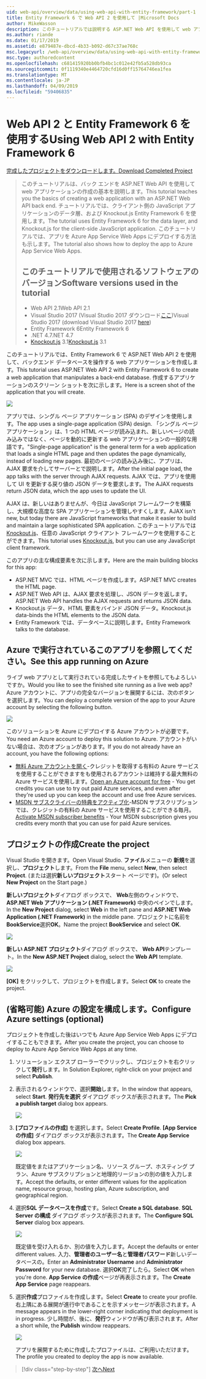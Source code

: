 ```yaml
---
uid: web-api/overview/data/using-web-api-with-entity-framework/part-1
title: Entity Framework 6 で Web API 2 を使用して |Microsoft Docs
author: MikeWasson
description: このチュートリアルでは説明する ASP.NET Web API を使用して web アプリケーションの作成の基本のバック エンドです。 チュートリアルでは、データ レイアウトの Entity Framework 6 を使用しています.
ms.author: riande
ms.date: 01/17/2019
ms.assetid: e879487e-dbcd-4b33-b092-d67c37ae768c
msc.legacyurl: /web-api/overview/data/using-web-api-with-entity-framework/part-1
msc.type: authoredcontent
ms.openlocfilehash: c681415920bb0bfb4bc1c012e42fb5a528db93ca
ms.sourcegitcommit: 0f1119340e4464720cfd16d0ff15764746ea1fea
ms.translationtype: MT
ms.contentlocale: ja-JP
ms.lasthandoff: 04/09/2019
ms.locfileid: "59406835"
---
```

# <a name="using-web-api-2-with-entity-framework-6"></a><span data-ttu-id="8d86a-104">Web API 2 と Entity Framework 6 を使用する</span><span class="sxs-lookup"><span data-stu-id="8d86a-104">Using Web API 2 with Entity Framework 6</span></span>


[<span data-ttu-id="8d86a-105">完成したプロジェクトをダウンロードします。</span><span class="sxs-lookup"><span data-stu-id="8d86a-105">Download Completed Project</span></span>](https://github.com/MikeWasson/BookService)

> <span data-ttu-id="8d86a-106">このチュートリアルは、バック エンドを ASP.NET Web API を使用して web アプリケーションの作成の基本を説明します。</span><span class="sxs-lookup"><span data-stu-id="8d86a-106">This tutorial teaches you the basics of creating a web application with an ASP.NET Web API back end.</span></span> <span data-ttu-id="8d86a-107">チュートリアルでは、クライアント側の JavaScript アプリケーションのデータ層、および Knockout.js Entity Framework 6 を使用します。</span><span class="sxs-lookup"><span data-stu-id="8d86a-107">The tutorial uses Entity Framework 6 for the data layer, and Knockout.js for the client-side JavaScript application.</span></span> <span data-ttu-id="8d86a-108">このチュートリアルでは、アプリを Azure App Service Web Apps にデプロイする方法も示します。</span><span class="sxs-lookup"><span data-stu-id="8d86a-108">The tutorial also shows how to deploy the app to Azure App Service Web Apps.</span></span>
>
> ## <a name="software-versions-used-in-the-tutorial"></a><span data-ttu-id="8d86a-109">このチュートリアルで使用されるソフトウェアのバージョン</span><span class="sxs-lookup"><span data-stu-id="8d86a-109">Software versions used in the tutorial</span></span>
>
> - <span data-ttu-id="8d86a-110">Web API 2.1</span><span class="sxs-lookup"><span data-stu-id="8d86a-110">Web API 2.1</span></span>
> - <span data-ttu-id="8d86a-111">Visual Studio 2017 (Visual Studio 2017 ダウンロード[ここ](https://visualstudio.microsoft.com/downloads/?utm_medium=microsoft&utm_source=docs.microsoft.com&utm_campaign=button+cta&utm_content=download+vs2017))</span><span class="sxs-lookup"><span data-stu-id="8d86a-111">Visual Studio 2017 (download Visual Studio 2017 [here](https://visualstudio.microsoft.com/downloads/?utm_medium=microsoft&utm_source=docs.microsoft.com&utm_campaign=button+cta&utm_content=download+vs2017))</span></span>
> - <span data-ttu-id="8d86a-112">Entity Framework 6</span><span class="sxs-lookup"><span data-stu-id="8d86a-112">Entity Framework 6</span></span>
> - <span data-ttu-id="8d86a-113">.NET 4.7</span><span class="sxs-lookup"><span data-stu-id="8d86a-113">.NET 4.7</span></span>
> - <span data-ttu-id="8d86a-114">[Knockout.js](http://knockoutjs.com/) 3.1</span><span class="sxs-lookup"><span data-stu-id="8d86a-114">[Knockout.js](http://knockoutjs.com/) 3.1</span></span>

<span data-ttu-id="8d86a-115">このチュートリアルでは、Entity Framework 6 で ASP.NET Web API 2 を使用して、バックエンド データベースを操作する web アプリケーションを作成します。</span><span class="sxs-lookup"><span data-stu-id="8d86a-115">This tutorial uses ASP.NET Web API 2 with Entity Framework 6 to create a web application that manipulates a back-end database.</span></span> <span data-ttu-id="8d86a-116">作成するアプリケーションのスクリーン ショットを次に示します。</span><span class="sxs-lookup"><span data-stu-id="8d86a-116">Here is a screen shot of the application that you will create.</span></span>

[![](part-1/_static/image2.png)](part-1/_static/image1.png)

<span data-ttu-id="8d86a-117">アプリでは、シングル ページ アプリケーション (SPA) のデザインを使用します。</span><span class="sxs-lookup"><span data-stu-id="8d86a-117">The app uses a single-page application (SPA) design.</span></span> <span data-ttu-id="8d86a-118">「シングル ページ アプリケーション」は、1 つの HTML ページが読み込まれ、新しいページの読み込みではなく、ページを動的に更新する web アプリケーションの一般的な用語です。</span><span class="sxs-lookup"><span data-stu-id="8d86a-118">"Single-page application" is the general term for a web application that loads a single HTML page and then updates the page dynamically, instead of loading new pages.</span></span> <span data-ttu-id="8d86a-119">最初のページの読み込み後に、アプリは、AJAX 要求を介してサーバーとで説明します。</span><span class="sxs-lookup"><span data-stu-id="8d86a-119">After the initial page load, the app talks with the server through AJAX requests.</span></span> <span data-ttu-id="8d86a-120">AJAX では、アプリを使用して UI を更新する戻り値の JSON データを要求します。</span><span class="sxs-lookup"><span data-stu-id="8d86a-120">The AJAX requests return JSON data, which the app uses to update the UI.</span></span>

<span data-ttu-id="8d86a-121">AJAX は、新しいはありませんが、今日は JavaScript フレームワークを構築し、大規模な高度な SPA アプリケーションを管理しやすくします。</span><span class="sxs-lookup"><span data-stu-id="8d86a-121">AJAX isn't new, but today there are JavaScript frameworks that make it easier to build and maintain a large sophisticated SPA application.</span></span> <span data-ttu-id="8d86a-122">このチュートリアルでは[Knockout.js](http://knockoutjs.com/)、任意の JavaScript クライアント フレームワークを使用することができます。</span><span class="sxs-lookup"><span data-stu-id="8d86a-122">This tutorial uses [Knockout.js](http://knockoutjs.com/), but you can use any JavaScript client framework.</span></span>

<span data-ttu-id="8d86a-123">このアプリの主な構成要素を次に示します。</span><span class="sxs-lookup"><span data-stu-id="8d86a-123">Here are the main building blocks for this app:</span></span>

- <span data-ttu-id="8d86a-124">ASP.NET MVC では、HTML ページを作成します。</span><span class="sxs-lookup"><span data-stu-id="8d86a-124">ASP.NET MVC creates the HTML page.</span></span>
- <span data-ttu-id="8d86a-125">ASP.NET Web API は、AJAX 要求を処理し、JSON データを返します。</span><span class="sxs-lookup"><span data-stu-id="8d86a-125">ASP.NET Web API handles the AJAX requests and returns JSON data.</span></span>
- <span data-ttu-id="8d86a-126">Knockout.js データ、HTML 要素をバインド JSON データ。</span><span class="sxs-lookup"><span data-stu-id="8d86a-126">Knockout.js data-binds the HTML elements to the JSON data.</span></span>
- <span data-ttu-id="8d86a-127">Entity Framework では、データベースに説明します。</span><span class="sxs-lookup"><span data-stu-id="8d86a-127">Entity Framework talks to the database.</span></span>

## <a name="see-this-app-running-on-azure"></a><span data-ttu-id="8d86a-128">Azure で実行されているこのアプリを参照してください。</span><span class="sxs-lookup"><span data-stu-id="8d86a-128">See this app running on Azure</span></span>

<span data-ttu-id="8d86a-129">ライブ web アプリとして実行されている完成したサイトを参照してもよろしいですか。</span><span class="sxs-lookup"><span data-stu-id="8d86a-129">Would you like to see the finished site running as a live web app?</span></span> <span data-ttu-id="8d86a-130">Azure アカウントに、アプリの完全なバージョンを展開するには、次のボタンを選択します。</span><span class="sxs-lookup"><span data-stu-id="8d86a-130">You can deploy a complete version of the app to your Azure account by selecting the following button.</span></span>

[![](http://azuredeploy.net/deploybutton.png)](https://azuredeploy.net/?WT.mc_id=deploy_azure_aspnet&repository=https://github.com/tfitzmac/BookService)

<span data-ttu-id="8d86a-131">このソリューションを Azure にデプロイする Azure アカウントが必要です。</span><span class="sxs-lookup"><span data-stu-id="8d86a-131">You need an Azure account to deploy this solution to Azure.</span></span> <span data-ttu-id="8d86a-132">アカウントがいない場合は、次のオプションがあります。</span><span class="sxs-lookup"><span data-stu-id="8d86a-132">If you do not already have an account, you have the following options:</span></span>

- <span data-ttu-id="8d86a-133">[無料 Azure アカウントを開く](https://azure.microsoft.com/pricing/free-trial/?WT.mc_id=A443DD604)-クレジットを取得する有料の Azure サービスを使用することができますをも使用されるアカウントは維持する最大無料の Azure サービスを使用します。</span><span class="sxs-lookup"><span data-stu-id="8d86a-133">[Open an Azure account for free](https://azure.microsoft.com/pricing/free-trial/?WT.mc_id=A443DD604) - You get credits you can use to try out paid Azure services, and even after they're used up you can keep the account and use free Azure services.</span></span>
- <span data-ttu-id="8d86a-134">[MSDN サブスクライバーの特典をアクティブ化](https://azure.microsoft.com/pricing/member-offers/msdn-benefits-details/?WT.mc_id=A443DD604)-MSDN サブスクリプションでは、クレジットの有料の Azure サービスを使用することができる毎月。</span><span class="sxs-lookup"><span data-stu-id="8d86a-134">[Activate MSDN subscriber benefits](https://azure.microsoft.com/pricing/member-offers/msdn-benefits-details/?WT.mc_id=A443DD604) - Your MSDN subscription gives you credits every month that you can use for paid Azure services.</span></span>

## <a name="create-the-project"></a><span data-ttu-id="8d86a-135">プロジェクトの作成</span><span class="sxs-lookup"><span data-stu-id="8d86a-135">Create the project</span></span>

<span data-ttu-id="8d86a-136">Visual Studio を開きます。</span><span class="sxs-lookup"><span data-stu-id="8d86a-136">Open Visual Studio.</span></span> <span data-ttu-id="8d86a-137">**ファイル**メニューの **新規**を選択し、**プロジェクト**します。</span><span class="sxs-lookup"><span data-stu-id="8d86a-137">From the **File** menu, select **New**, then select **Project**.</span></span> <span data-ttu-id="8d86a-138">(または選択**新しいプロジェクト**スタート ページです)。</span><span class="sxs-lookup"><span data-stu-id="8d86a-138">(Or select **New Project** on the Start page.)</span></span>

<span data-ttu-id="8d86a-139">**新しいプロジェクト**ダイアログ ボックスで、 **Web**左側のウィンドウで、 **ASP.NET Web アプリケーション (.NET Framework)** 中央のペインでします。</span><span class="sxs-lookup"><span data-stu-id="8d86a-139">In the **New Project** dialog, select **Web** in the left pane and **ASP.NET Web Application (.NET Framework)** in the middle pane.</span></span> <span data-ttu-id="8d86a-140">プロジェクトに名前を**BookService**選択**OK**。</span><span class="sxs-lookup"><span data-stu-id="8d86a-140">Name the project **BookService** and select **OK**.</span></span>

[![](part-1/_static/image11.png)](part-1/_static/image11.png)

<span data-ttu-id="8d86a-141">**新しい ASP.NET プロジェクト**ダイアログ ボックスで、 **Web API**テンプレート。</span><span class="sxs-lookup"><span data-stu-id="8d86a-141">In the **New ASP.NET Project** dialog, select the **Web API** template.</span></span>

[![](part-1/_static/image12.png)](part-1/_static/image12.png)


<span data-ttu-id="8d86a-142">**[OK]** をクリックして、プロジェクトを作成します。</span><span class="sxs-lookup"><span data-stu-id="8d86a-142">Select **OK** to create the project.</span></span>

## <a name="configure-azure-settings-optional"></a><span data-ttu-id="8d86a-143">(省略可能) Azure の設定を構成します。</span><span class="sxs-lookup"><span data-stu-id="8d86a-143">Configure Azure settings (optional)</span></span>

<span data-ttu-id="8d86a-144">プロジェクトを作成した後はいつでも Azure App Service Web Apps にデプロイすることもできます。</span><span class="sxs-lookup"><span data-stu-id="8d86a-144">After you create the project, you can choose to deploy to Azure App Service Web Apps at any time.</span></span> 

1. <span data-ttu-id="8d86a-145">ソリューション エクスプ ローラーでクリックし、プロジェクトを右クリックして**発行**します。</span><span class="sxs-lookup"><span data-stu-id="8d86a-145">In Solution Explorer, right-click on your project and select **Publish**.</span></span>

2. <span data-ttu-id="8d86a-146">表示されるウィンドウで、選択**開始**します。</span><span class="sxs-lookup"><span data-stu-id="8d86a-146">In the window that appears, select **Start**.</span></span> <span data-ttu-id="8d86a-147">**発行先を選択** ダイアログ ボックスが表示されます。</span><span class="sxs-lookup"><span data-stu-id="8d86a-147">The **Pick a publish target** dialog box appears.</span></span>

   [![](part-1/_static/image14.png)](part-1/_static/image14.png)

3. <span data-ttu-id="8d86a-148">**[プロファイルの作成]** を選択します。</span><span class="sxs-lookup"><span data-stu-id="8d86a-148">Select **Create Profile**.</span></span> <span data-ttu-id="8d86a-149">**[App Service の作成]** ダイアログ ボックスが表示されます。</span><span class="sxs-lookup"><span data-stu-id="8d86a-149">The **Create App Service** dialog box appears.</span></span>

   [![](part-1/_static/image15.png)](part-1/_static/image15.png)

   <span data-ttu-id="8d86a-150">既定値をまたはアプリケーション名、リソース グループ、ホスティング プラン、Azure サブスクリプションと地理的リージョンの別の値を入力します。</span><span class="sxs-lookup"><span data-stu-id="8d86a-150">Accept the defaults, or enter different values for the application name, resource group, hosting plan, Azure subscription, and geographical region.</span></span> 

4. <span data-ttu-id="8d86a-151">選択**SQL データベースを作成**です。</span><span class="sxs-lookup"><span data-stu-id="8d86a-151">Select **Create a SQL database**.</span></span> <span data-ttu-id="8d86a-152">**SQL Server の構成** ダイアログ ボックスが表示されます。</span><span class="sxs-lookup"><span data-stu-id="8d86a-152">The **Configure SQL Server** dialog box appears.</span></span> 

   [![](part-1/_static/image16.png)](part-1/_static/image16.png)

   <span data-ttu-id="8d86a-153">既定値を受け入れるか、別の値を入力します。</span><span class="sxs-lookup"><span data-stu-id="8d86a-153">Accept the defaults or enter different values.</span></span> <span data-ttu-id="8d86a-154">入力、**管理者のユーザー名**と**管理者パスワード**新しいデータベースの。</span><span class="sxs-lookup"><span data-stu-id="8d86a-154">Enter an **Administrator Username** and **Administrator Password** for your new database.</span></span> <span data-ttu-id="8d86a-155">選択**OK**完了したら。</span><span class="sxs-lookup"><span data-stu-id="8d86a-155">Select **OK** when you're done.</span></span> <span data-ttu-id="8d86a-156">**App Service の作成**ページが再表示されます。</span><span class="sxs-lookup"><span data-stu-id="8d86a-156">The **Create App Service** page reappears.</span></span>

5. <span data-ttu-id="8d86a-157">選択**作成**プロファイルを作成します。</span><span class="sxs-lookup"><span data-stu-id="8d86a-157">Select **Create** to create your profile.</span></span> <span data-ttu-id="8d86a-158">右上隅にある展開が進行中であることを示すメッセージが表示されます。</span><span class="sxs-lookup"><span data-stu-id="8d86a-158">A message appears in the lower-right corner indicating that deployment is in progress.</span></span> <span data-ttu-id="8d86a-159">少し時間が、後に、**発行**ウィンドウが再び表示されます。</span><span class="sxs-lookup"><span data-stu-id="8d86a-159">After a short while, the **Publish** window reappears.</span></span>

    [![](part-1/_static/image17.png)](part-1/_static/image17.png)
   
    <span data-ttu-id="8d86a-160">アプリを展開するために作成したプロファイルは、ご利用いただけます。</span><span class="sxs-lookup"><span data-stu-id="8d86a-160">The profile you created to deploy the app is now available.</span></span> 


> [!div class="step-by-step"]
> [<span data-ttu-id="8d86a-161">次へ</span><span class="sxs-lookup"><span data-stu-id="8d86a-161">Next</span></span>](part-2.md)
